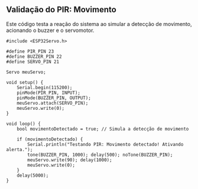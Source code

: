## Validação do PIR: Movimento
Este código testa a reação do sistema ao simular a detecção de movimento, acionando o buzzer e o servomotor.
```
#include <ESP32Servo.h>

#define PIR_PIN 23
#define BUZZER_PIN 22
#define SERVO_PIN 21

Servo meuServo;

void setup() {
    Serial.begin(115200);
    pinMode(PIR_PIN, INPUT);
    pinMode(BUZZER_PIN, OUTPUT);
    meuServo.attach(SERVO_PIN);
    meuServo.write(0);
}

void loop() {
    bool movimentoDetectado = true; // Simula a detecção de movimento

    if (movimentoDetectado) {
        Serial.println("Testando PIR: Movimento detectado! Ativando alerta.");
        tone(BUZZER_PIN, 1000); delay(500); noTone(BUZZER_PIN);
        meuServo.write(90); delay(1000);
        meuServo.write(0);
    }
    delay(5000);
}



